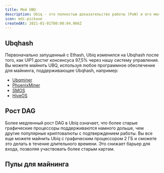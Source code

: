 ```yaml
---
title: Мой UBQ
description: Ubiq - это полностью доказательство работы (PoW) и его можно майнить на графических процессорах потребительского уровня.
icon: mdi-pickaxe
createdAt: 2021-01-01T00:00:04.966Z
---
```


## Ubqhash

Первоначально запущенный с Ethash, Ubiq изменился на Ubqhash после того, как UIP1 достиг консенсуса 97,5% через нашу систему управления. Вы можете майнить UBQ, используя любое программное обеспечение для майнинга, поддерживающее Ubqhash, например:

* [Ubqminer](https://github.com/ubiq/ubqminer/releases)
* [PhoenixMiner](https://bitcointalk.org/index.php?topic=2647654.msg48314178#msg48314178)
* [SMOS](https://simplemining.net/)
* [HiveOS](https://hiveos.farm/)

## Рост DAG

Более медленный рост DAG в Ubiq означает, что более старые графические процессоры поддерживаются намного дольше, чем другие популярные криптовалюты с подтверждением работы. Вы все еще можете майнить Ubiq с графическим процессором 2 ГБ и сможете это делать в течение длительного времени. Это снижает барьер для входа, позволяя участвовать более старым картам.

<dag-growth-chart></dag-growth-chart>

<dag-size></dag-size>

## Пулы для майнинга

<pool-table></pool-table>
